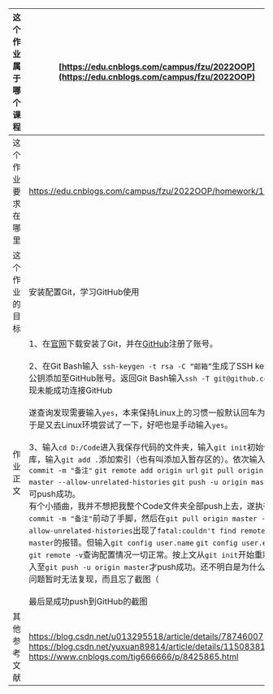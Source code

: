 |这个作业属于哪个课程|[https://edu.cnblogs.com/campus/fzu/2022OOP](https://edu.cnblogs.com/campus/fzu/2022OOP)|
|-- |-- |
|这个作业要求在哪里|https://edu.cnblogs.com/campus/fzu/2022OOP/homework/12432|
|这个作业的目标|安装配置Git，学习GitHub使用|
|作业正文|1、在[官网](https://git-scm.com/)下载安装了Git，并在[GitHub](https://github.com/)注册了账号。<br><br>2、在Git Bash输入` ssh-keygen -t rsa -C “邮箱”`生成了SSH key,将公钥添加至GitHub账号。返回Git Bash输入`ssh -T git@github.com`发现未能成功连接GitHub<br><br>遂查询发现需要输入`yes`，本来保持Linux上的习惯一般默认回车为`Y`。于是又去Linux环境尝试了一下，好吧也是手动输入`yes`。<br><br>3、输入`cd D:/Code`进入我保存代码的文件夹，输入`git init`初始化仓库，输入`git add .`添加索引（也有叫添加入暂存区的）。依次输入`git commit -m "备注"` `git remote add origin url` `git pull origin master --allow-unrelated-histories` `git push -u origin master`即可push成功。<br>有个小插曲，我并不想把我整个Code文件夹全部push上去，遂执行`git commit -m "备注"`前动了手脚，然后在`git pull origin master --allow-unrelated-histories`出现了`fatal:couldn't find remote ref master`的报错。但输入`git config user.name` `git config user.email` `git remote -v`查询配置情况一切正常。按上文从`git init`开始重新输入至`git push -u origin master`才push成功。还不明白是为什么，但问题暂时无法复现，而且忘了截图（<br><br>最后是成功push到GitHub的截图<br>|
|其他参考文献|https://blog.csdn.net/u013295518/article/details/78746007<br>https://blog.csdn.net/yuxuan89814/article/details/115083810<br>https://www.cnblogs.com/tig666666/p/8425865.html|